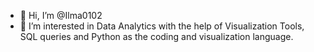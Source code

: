 - 👋 Hi, I’m @Ilma0102
- 👀 I’m interested in Data Analytics with the help of Visualization Tools, SQL queries and Python as the coding and visualization language.


<!---
Ilma0102/Ilma0102 is a ✨ special ✨ repository because its `README.md` (this file) appears on your GitHub profile.
You can click the Preview link to take a look at your changes.
--->
